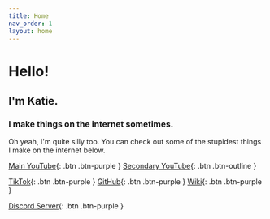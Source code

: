 ```yaml
---
title: Home
nav_order: 1
layout: home
---
```


# Hello!
## I'm Katie.
### I make things on the internet sometimes.
Oh yeah, I'm quite silly too.
You can check out some of the stupidest things I make on the internet below.

[Main YouTube](https://www.youtube.com/@katiebuilder){: .btn .btn-purple }
[Secondary YouTube](https://www.youtube.com/@katiebuilds){: .btn .btn-outline }

[TikTok](https://www.tiktok.com/@kaitebuilder){: .btn .btn-purple }
[GitHub](https://github.com/katiebuilder){: .btn .btn-purple }
[Wiki](https://katiebuilder.fandom.com/wiki/KatieBuilder%27s_Wiki){: .btn .btn-purple }

[Discord Server](https://discord.com/invite/s2MqCGVZyS){: .btn .btn-purple }

